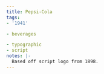 ```yaml
---
title: Pepsi-Cola
tags:
- '1941'

- beverages

- typographic
- script
notes: |-
  Based off script logo from 1898.
---
```


